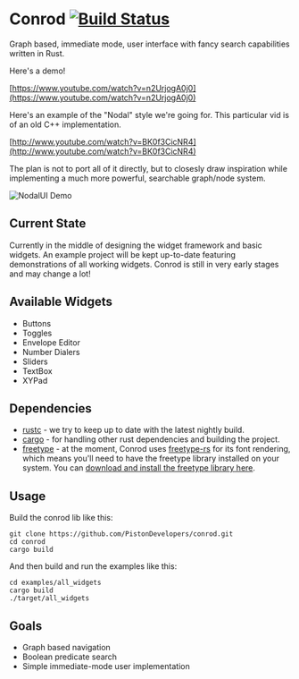 # Conrod [![Build Status](https://travis-ci.org/PistonDevelopers/conrod.svg?branch=master)](https://travis-ci.org/PistonDevelopers/conrod)

Graph based, immediate mode, user interface with fancy search capabilities written in Rust.

Here's a demo!

[https://www.youtube.com/watch?v=n2UrjogA0j0](https://www.youtube.com/watch?v=n2UrjogA0j0)

Here's an example of the "Nodal" style we're going for. This particular vid is of an old C++ implementation.

[http://www.youtube.com/watch?v=BK0f3CicNR4](http://www.youtube.com/watch?v=BK0f3CicNR4)

The plan is not to port all of it directly, but to closesly draw inspiration while implementing a much more powerful, searchable graph/node system.

![NodalUI Demo](https://raw.githubusercontent.com/PistonDevelopers/conrod/master/nodalUIdemo.png)


Current State
-------------

Currently in the middle of designing the widget framework and basic widgets. An example project will be kept up-to-date featuring demonstrations of all working widgets. Conrod is still in very early stages and may change a lot!

Available Widgets
-----------------

- Buttons
- Toggles
- Envelope Editor
- Number Dialers
- Sliders
- TextBox
- XYPad

Dependencies
------------

- [rustc](http://www.rust-lang.org/) - we try to keep up to date with the latest nightly build.
- [cargo](https://github.com/rust-lang/cargo) - for handling other rust dependencies and building the project.
- [freetype](http://www.freetype.org/download.html) - at the moment, Conrod uses [freetype-rs](https://github.com/PistonDevelopers/freetype-rs) for its font rendering, which means you'll need to have the freetype library installed on your system. You can [download and install the freetype library here](http://www.freetype.org/download.html).


Usage
-----

Build the conrod lib like this:

    git clone https://github.com/PistonDevelopers/conrod.git
    cd conrod
    cargo build

And then build and run the examples like this:

    cd examples/all_widgets
    cargo build
    ./target/all_widgets


Goals
-----

* Graph based navigation
* Boolean predicate search
* Simple immediate-mode user implementation

